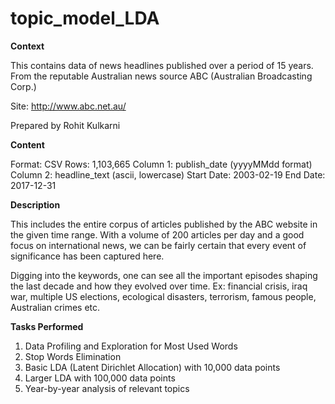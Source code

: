 # topic_model_LDA

**Context**

This contains data of news headlines published over a period of 15 years. From the reputable Australian news source ABC (Australian Broadcasting Corp.)

Site: http://www.abc.net.au/

Prepared by Rohit Kulkarni

**Content**

Format: CSV Rows: 1,103,665
Column 1: publish_date (yyyyMMdd format)
Column 2: headline_text (ascii, lowercase)
Start Date: 2003-02-19 End Date: 2017-12-31

**Description**

This includes the entire corpus of articles published by the ABC website in the given time range. With a volume of 200 articles per day and a good focus on international news, we can be fairly certain that every event of significance has been captured here.

Digging into the keywords, one can see all the important episodes shaping the last decade and how they evolved over time. Ex: financial crisis, iraq war, multiple US elections, ecological disasters, terrorism, famous people, Australian crimes etc.

**Tasks Performed**

1. Data Profiling and Exploration for Most Used Words
2. Stop Words Elimination
3. Basic LDA (Latent Dirichlet Allocation) with 10,000 data points
4. Larger LDA with 100,000 data points
5. Year-by-year analysis of relevant topics
